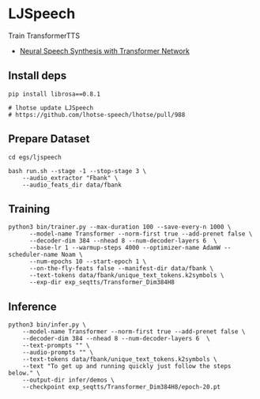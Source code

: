 # LJSpeech

Train TransformerTTS
* [Neural Speech Synthesis with Transformer Network](https://arxiv.org/abs/1809.08895)


## Install deps
```
pip install librosa==0.8.1

# lhotse update LJSpeech
# https://github.com/lhotse-speech/lhotse/pull/988
```

## Prepare Dataset
```
cd egs/ljspeech

bash run.sh --stage -1 --stop-stage 3 \
    --audio_extractor "Fbank" \
    --audio_feats_dir data/fbank
```


## Training

```
python3 bin/trainer.py --max-duration 100 --save-every-n 1000 \
      --model-name Transformer --norm-first true --add-prenet false \
      --decoder-dim 384 --nhead 8 --num-decoder-layers 6  \
      --base-lr 1 --warmup-steps 4000 --optimizer-name AdamW --scheduler-name Noam \
      --num-epochs 10 --start-epoch 1 \
      --on-the-fly-feats false --manifest-dir data/fbank \
      --text-tokens data/fbank/unique_text_tokens.k2symbols \
      --exp-dir exp_seqtts/Transformer_Dim384H8
```


## Inference

```
python3 bin/infer.py \
    --model-name Transformer --norm-first true --add-prenet false \
    --decoder-dim 384 --nhead 8 --num-decoder-layers 6  \
    --text-prompts "" \
    --audio-prompts "" \
    --text-tokens data/fbank/unique_text_tokens.k2symbols \
    --text "To get up and running quickly just follow the steps below." \
    --output-dir infer/demos \
    --checkpoint exp_seqtts/Transformer_Dim384H8/epoch-20.pt
```
